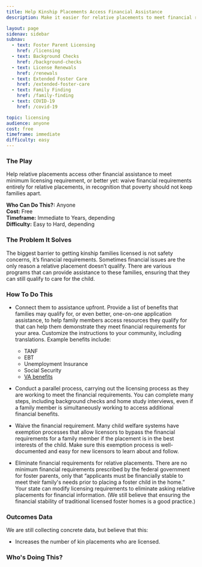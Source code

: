```yaml
---
title: Help Kinship Placements Access Financial Assistance
description: Make it easier for relative placements to meet financial requirements for licensure.

layout: page
sidenav: sidebar
subnav:
  - text: Foster Parent Licensing
    href: /licensing
  - text: Background Checks
    href: /background-checks
  - text: License Renewals
    href: /renewals
  - text: Extended Foster Care
    href: /extended-foster-care
  - text: Family Finding
    href: /family-finding
  - text: COVID-19
    href: /covid-19

topic: licensing
audience: anyone
cost: free
timeframe: immediate
difficulty: easy
---
```



### The Play

Help relative placements access other financial assistance to meet minimum licensing requirement, or better yet: waive financial requirements entirely for relative placements, in recognition that poverty should not keep families apart.

**Who Can Do This?:**
Anyone<br />
**Cost:**
Free<br />
**Timeframe:**
Immediate to Years, depending<br />
**Difficulty:**
Easy to Hard, depending<br />

### The Problem It Solves

The biggest barrier to getting kinship families licensed is not safety concerns, it’s financial requirements. Sometimes financial issues are the only reason a relative placement doesn’t qualify. There are various programs that can provide assistance to these families, ensuring that they can still qualify to care for the child.

### How To Do This

* Connect them to assistance upfront.
  Provide a list of benefits that families may qualify for, or even better, one-on-one application assistance, to help family members access resources they qualify for that can help them demonstrate they meet financial requirements for your area. Customize the instructions to your community, including translations. Example benefits include: 

  * TANF
  * EBT
  * Unemployment Insurance
  * Social Security
  * [VA benefits](https://va.gov)
  
* Conduct a parallel process, carrying out the licensing process as they are working to meet the financial requirements. 
You can complete many steps, including background checks and home study interviews, even if a family member is simultaneously working to access additional financial benefits.

* Waive the financial requirement.
Many child welfare systems have exemption processes that allow licensors to bypass the financial requirements for a family member if the placement is in the best interests of the child. Make sure this exemption process is well-documented and easy for new licensors to learn about and follow.

* Eliminate financial requirements for relative placements.
There are no minimum financial requirements prescribed by the federal government for foster parents, only that “applicants must be financially stable to meet their family's needs prior to placing a foster child in the home.” Your state can modify licensing requirements to eliminate asking relative placements for financial information. (We still believe that ensuring the financial stability of traditional licensed foster homes is a good practice.)


### Outcomes Data

We are still collecting concrete data, but believe that this:
* Increases the number of kin placements who are licensed. 

### Who's Doing This?

